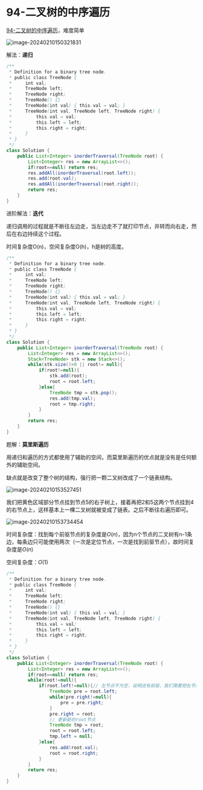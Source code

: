 # 94-二叉树的中序遍历

[94-二叉树的中序遍历](https://leetcode.cn/problems/binary-tree-inorder-traversal/description/)，难度简单

![image-20240210150321831](https://fastly.jsdelivr.net/gh/lqyspace/mypic@master/img1/202402101503861.png)

解法：**递归**

```java
/**
 * Definition for a binary tree node.
 * public class TreeNode {
 *     int val;
 *     TreeNode left;
 *     TreeNode right;
 *     TreeNode() {}
 *     TreeNode(int val) { this.val = val; }
 *     TreeNode(int val, TreeNode left, TreeNode right) {
 *         this.val = val;
 *         this.left = left;
 *         this.right = right;
 *     }
 * }
 */
class Solution {
    public List<Integer> inorderTraversal(TreeNode root) {
        List<Integer> res = new ArrayList<>();
        if(root==null) return res;
        res.addAll(inorderTraversal(root.left));
        res.add(root.val);
        res.addAll(inorderTraversal(root.right));
        return res;
    }
}
```

进阶解法：**迭代**

递归调用的过程就是不断往左边走，当左边走不了就打印节点，并转而向右走，然后在右边持续这个过程。

时间复杂度O(n)，空间复杂度O(h)，h是树的高度。

```java
/**
 * Definition for a binary tree node.
 * public class TreeNode {
 *     int val;
 *     TreeNode left;
 *     TreeNode right;
 *     TreeNode() {}
 *     TreeNode(int val) { this.val = val; }
 *     TreeNode(int val, TreeNode left, TreeNode right) {
 *         this.val = val;
 *         this.left = left;
 *         this.right = right;
 *     }
 * }
 */
class Solution {
    public List<Integer> inorderTraversal(TreeNode root) {
        List<Integer> res = new ArrayList<>();
        Stack<TreeNode> stk = new Stack<>();
        while(stk.size()>0 || root!= null){
            if(root!=null){
                stk.add(root);
                root = root.left;
            }else{
                TreeNode tmp = stk.pop();
                res.add(tmp.val);
                root = tmp.right;
            }
        }
        return res;
    }
}
```

题解：**莫里斯遍历**

用递归和遍历的方式都使用了辅助的空间，而莫里斯遍历的优点就是没有是任何额外的辅助空间。

缺点就是改变了整个树的结构，强行把一颗二叉树改成了一个链表结构。

![image-20240210153527451](https://fastly.jsdelivr.net/gh/lqyspace/mypic@master/img1/202402101535487.png)

我们把黄色区域部分节点挂到节点5的右子树上，接着再把2和5这两个节点挂到4的右节点上，这样基本上一棵二叉树就被变成了链表。之后不断往右遍历即可。

![image-20240210153734454](https://fastly.jsdelivr.net/gh/lqyspace/mypic@master/img1/202402101537478.png)

时间复杂度：找到每个前驱节点的复杂度是$O(n)$，因为n个节点的二叉树有n-1条边，每条边只可能使用两次（一次是定位节点，一次是找到前驱节点），故时间复杂度是$O(n)$

空间复杂度：$O(1)$

```java
/**
 * Definition for a binary tree node.
 * public class TreeNode {
 *     int val;
 *     TreeNode left;
 *     TreeNode right;
 *     TreeNode() {}
 *     TreeNode(int val) { this.val = val; }
 *     TreeNode(int val, TreeNode left, TreeNode right) {
 *         this.val = val;
 *         this.left = left;
 *         this.right = right;
 *     }
 * }
 */
class Solution {
    public List<Integer> inorderTraversal(TreeNode root) {
        List<Integer> res = new ArrayList<>();
        if(root==null) return res;
        while(root!=null){
            if(root.left!=null){// 左节点不为空，说明还有前驱，我们需要把右节点全部挂到左节点的最右子树上
                TreeNode pre = root.left;
                while(pre.right!=null){
                    pre = pre.right;
                }
                pre.right = root;
                // 更新新的root节点
                TreeNode tmp = root;
                root = root.left;
                tmp.left = null;
            }else{
                res.add(root.val);
                root = root.right;
            }
        }
        return res;
    }
}
```

